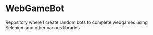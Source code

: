 # WebGameBot
Repository where I create random bots to complete webgames using Selenium and other various libraries
